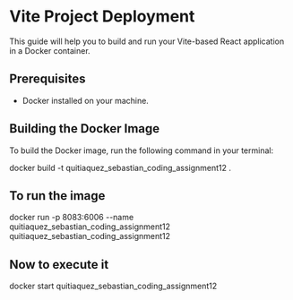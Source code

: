 # Vite Project Deployment

This guide will help you to build and run your Vite-based React application in a Docker container.

## Prerequisites

- Docker installed on your machine.

## Building the Docker Image

To build the Docker image, run the following command in your terminal:

docker build -t quitiaquez_sebastian_coding_assignment12 .

## To run the image

docker run -p 8083:6006 --name quitiaquez_sebastian_coding_assignment12 quitiaquez_sebastian_coding_assignment12

## Now to execute it

docker start quitiaquez_sebastian_coding_assignment12
